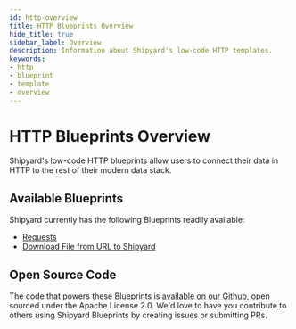 ```yaml
---
id: http-overview
title: HTTP Blueprints Overview
hide_title: true
sidebar_label: Overview
description: Information about Shipyard's low-code HTTP templates.
keywords:
- http
- blueprint
- template
- overview
---
```


# HTTP Blueprints Overview

Shipyard's low-code HTTP blueprints allow users to connect their data in HTTP to the rest of their modern data stack.

## Available Blueprints
Shipyard currently has the following Blueprints readily available: 
- [Requests](http-requests.md)
- [Download File from URL to Shipyard](http-download-file-from-url.md)

## Open Source Code
The code that powers these Blueprints is [available on our Github](https://github.com/shipyardapp/shipyard-blueprints/tree/main/shipyard_blueprints/http), open sourced under the Apache License 2.0. We'd love to have you contribute to others using Shipyard Blueprints by creating issues or submitting PRs.
